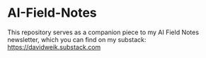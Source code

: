 # AI-Field-Notes
This repository serves as a companion piece to my AI Field Notes newsletter, which you can find on my substack: https://davidweik.substack.com
